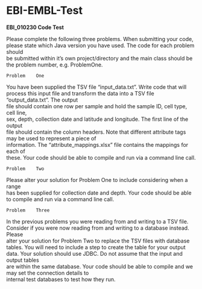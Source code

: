 # EBI-EMBL-Test
**EBI_010230	Code	Test**

Please	complete	the	following	three	problems.	When	submitting	your	code,	
please	state	which	Java	version	you	have	used.	The	code	for	each	problem	should	
be	submitted	within	it’s	own	project/directory	and	the	main	class	should	be	the	
problem	number,	e.g.	ProblemOne.

`Problem	One`

You	have	been	supplied	the	TSV	file	“input_data.txt”.	Write	code	that	will	process	
this	input	file	and	transform	the	data	into	a	TSV	file	“output_data.txt”.	The	output	
file	should	contain	one	row	per	sample	and	hold	the	sample	ID,	cell	type,	cell	line,	
sex,	depth,	collection	date	and	latitude	and	longitude.	The	first	line	of	the	output	
file	should	contain	the	column	headers.
Note	that	different	attribute	tags	may	be	used	to	represent	a	piece	of	
information.	The	“attribute_mappings.xlsx”	file	contains	the	mappings	for	each	of	
these.
Your	code	should	be	able	to	compile	and	run	via	a	command	line	call.

`Problem	Two`

Please	alter	your	solution	for	Problem	One	to	include	considering	when	a	range	
has	been	supplied	for	collection	date	and	depth.
Your	code	should	be	able	to	compile	and	run	via	a	command	line call.
	
`Problem	Three`

In	the	previous	problems	you	were	reading	from	and	writing	to	a	TSV	file.	
Consider	if	you	were	now	reading	from	and	writing	to	a	database	instead.	Please	
alter	your solution	for	Problem	Two	to	replace	the	TSV	files	with	database	tables.
You	will	need	to	include	a	step	to	create	the	table	for	your	output	data.
Your	solution	should	use	JDBC.	Do	not	assume	that	the	input	and	output	tables	
are	within	the	same	database.
Your	code	should	be	able	to	compile	and	we	may	set	the	connection	details	to	
internal	test	databases	to	test	how	they	run.